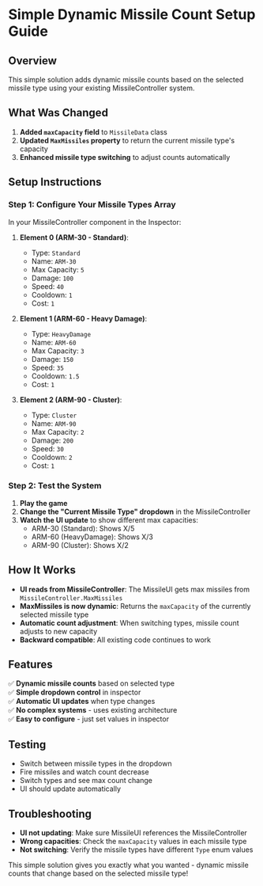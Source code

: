# Simple Dynamic Missile Count Setup Guide

## Overview
This simple solution adds dynamic missile counts based on the selected missile type using your existing MissileController system.

## What Was Changed
1. **Added `maxCapacity` field** to `MissileData` class
2. **Updated `MaxMissiles` property** to return the current missile type's capacity
3. **Enhanced missile type switching** to adjust counts automatically

## Setup Instructions

### Step 1: Configure Your Missile Types Array
In your MissileController component in the Inspector:

1. **Element 0 (ARM-30 - Standard)**:
   - Type: `Standard`
   - Name: `ARM-30`
   - Max Capacity: `5`
   - Damage: `100`
   - Speed: `40`
   - Cooldown: `1`
   - Cost: `1`

2. **Element 1 (ARM-60 - Heavy Damage)**:
   - Type: `HeavyDamage`
   - Name: `ARM-60`
   - Max Capacity: `3`
   - Damage: `150`
   - Speed: `35`
   - Cooldown: `1.5`
   - Cost: `1`

3. **Element 2 (ARM-90 - Cluster)**:
   - Type: `Cluster`
   - Name: `ARM-90`
   - Max Capacity: `2`
   - Damage: `200`
   - Speed: `30`
   - Cooldown: `2`
   - Cost: `1`

### Step 2: Test the System
1. **Play the game**
2. **Change the "Current Missile Type" dropdown** in the MissileController
3. **Watch the UI update** to show different max capacities:
   - ARM-30 (Standard): Shows X/5
   - ARM-60 (HeavyDamage): Shows X/3
   - ARM-90 (Cluster): Shows X/2

## How It Works
- **UI reads from MissileController**: The MissileUI gets max missiles from `MissileController.MaxMissiles`
- **MaxMissiles is now dynamic**: Returns the `maxCapacity` of the currently selected missile type
- **Automatic count adjustment**: When switching types, missile count adjusts to new capacity
- **Backward compatible**: All existing code continues to work

## Features
✅ **Dynamic missile counts** based on selected type  
✅ **Simple dropdown control** in inspector  
✅ **Automatic UI updates** when type changes  
✅ **No complex systems** - uses existing architecture  
✅ **Easy to configure** - just set values in inspector  

## Testing
- Switch between missile types in the dropdown
- Fire missiles and watch count decrease
- Switch types and see max count change
- UI should update automatically

## Troubleshooting
- **UI not updating**: Make sure MissileUI references the MissileController
- **Wrong capacities**: Check the `maxCapacity` values in each missile type
- **Not switching**: Verify the missile types have different `Type` enum values

This simple solution gives you exactly what you wanted - dynamic missile counts that change based on the selected missile type!
